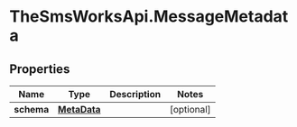 # TheSmsWorksApi.MessageMetadata

## Properties

Name | Type | Description | Notes
------------ | ------------- | ------------- | -------------
**schema** | [**MetaData**](MetaData.md) |  | [optional] 


